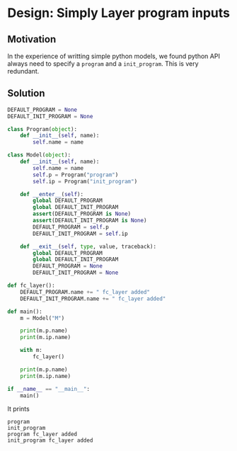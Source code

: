 # Design: Simply Layer program inputs

## Motivation

In the experience of writting simple python models, we found python API always need to specify a `program` and
a `init_program`. This is very redundant.

## Solution
```python
DEFAULT_PROGRAM = None
DEFAULT_INIT_PROGRAM = None

class Program(object):
    def __init__(self, name):
        self.name = name

class Model(object):
    def __init__(self, name):
        self.name = name
        self.p = Program("program")
        self.ip = Program("init_program")

    def __enter__(self):
        global DEFAULT_PROGRAM
        global DEFAULT_INIT_PROGRAM
        assert(DEFAULT_PROGRAM is None)
        assert(DEFAULT_INIT_PROGRAM is None)
        DEFAULT_PROGRAM = self.p
        DEFAULT_INIT_PROGRAM = self.ip

    def __exit__(self, type, value, traceback):
        global DEFAULT_PROGRAM
        global DEFAULT_INIT_PROGRAM
        DEFAULT_PROGRAM = None
        DEFAULT_INIT_PROGRAM = None

def fc_layer():
    DEFAULT_PROGRAM.name += " fc_layer added"
    DEFAULT_INIT_PROGRAM.name += " fc_layer added"

def main():
    m = Model("M")

    print(m.p.name)
    print(m.ip.name)

    with m:
        fc_layer()

    print(m.p.name)
    print(m.ip.name)

if __name__ == "__main__":
    main()
```
It prints
```
program
init_program
program fc_layer added
init_program fc_layer added
```
